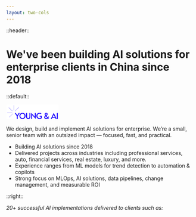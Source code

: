 ```yaml
---
layout: two-cols
---
```


::header::
# We've been building AI solutions for enterprise clients in China since 2018

::default::

<img src="/images/logos/young--ai-high-resolution-logo-transparent.png" alt="Young & AI logo" style="width: 140px; height: auto;" />

We design, build and implement AI solutions for enterprise. We’re a small, senior team with an outsized impact — focused, fast, and practical.

- Building AI solutions since 2018
- Delivered projects across industries including professional services, auto, financial services, real estate, luxury, and more.
- Experience ranges from ML models for trend detection to automation & copilots
- Strong focus on MLOps, AI solutions, data pipelines, change management, and measurable ROI

::right::

_20+ successful AI implementations delivered to clients such as:_

<LogoGrid :logos="clientLogos" :minSize="100" />

<script setup lang="ts">
const clientLogos = [
  { src: '/images/logos/bmw.svg', alt: 'BMW' },
  { src: '/images/logos/McKinsey_&_Company-Logo.wine.png', alt: 'McKinsey' },
  { src: '/images/logos/siemens-logo-0-2048x2048-1.png', alt: 'Siemens' },
  { src: '/images/logos/pingan-bilingual-logo-vertical-2022.png', alt: 'Ping An' },
  { src: '/images/logos/PricewaterhouseCoopers_Logo.svg.png', alt: 'PwC' },
  { src: '/images/logos/Standard_Chartered_(2021).svg.png', alt: 'Standard Chartered' },
  { src: '/images/logos/Coutts_old.svg', alt: 'Coutts' },
  { src: '/images/logos/SAIC-Motor-Logo-2011.png', alt: 'SAIC Motor' },
  { src: '/images/logos/SiM-logo-png.png.webp', alt: 'SIM' },
]
</script>


